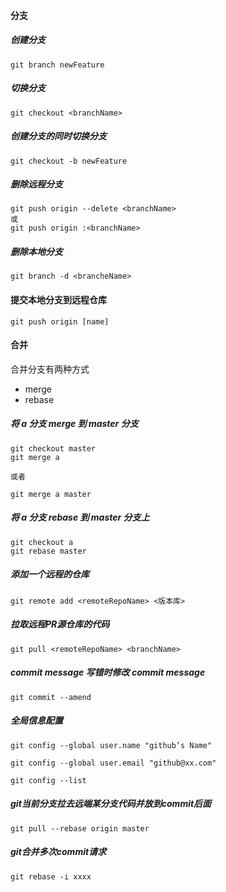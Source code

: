 #### 分支

##### 创建分支

```shell script
git branch newFeature
```

##### 切换分支

```shell script
git checkout <branchName>
```

##### 创建分支的同时切换分支

```shell script
git checkout -b newFeature
```

##### 删除远程分支

```shell script
git push origin --delete <branchName>
或
git push origin :<branchName>
```

##### 删除本地分支

```shell script
git branch -d <brancheName>
```

#### 提交本地分支到远程仓库

```shell script
git push origin [name]
```



#### 合并

合并分支有两种方式

- merge
- rebase

##### 将 a 分支 merge 到 master 分支

```shell script
git checkout master 
git merge a

或者 

git merge a master
```

##### 将 a 分支 rebase 到 master 分支上

```shell script
git checkout a
git rebase master
```



##### 添加一个远程的仓库

```shell script
git remote add <remoteRepoName> <版本库>
```

##### 拉取远程PR源仓库的代码

```shell script
git pull <remoteRepoName> <branchName>
```

##### commit message 写错时修改 commit message

```shell script
git commit --amend
```

##### 全局信息配置

```shell script
git config --global user.name "github’s Name"

git config --global user.email "github@xx.com"

git config --list
```

##### git当前分支拉去远端某分支代码并放到commit后面
```shell script
git pull --rebase origin master
```

##### git合并多次commit请求
```shell script
git rebase -i xxxx
```

